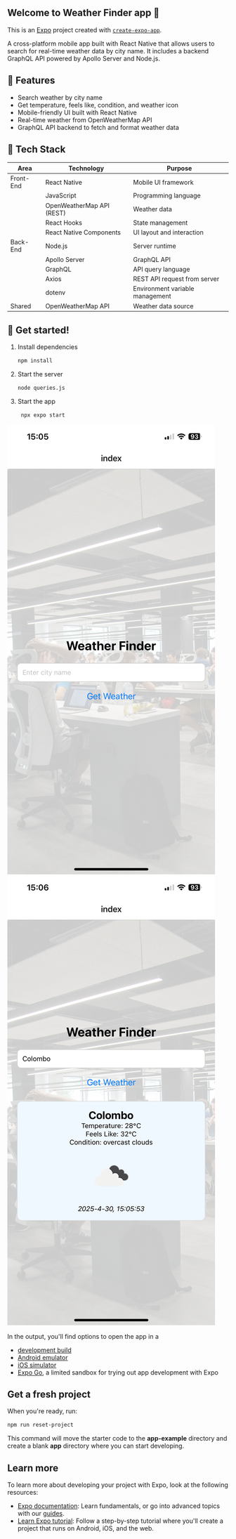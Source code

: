 ## Welcome to Weather Finder app 👋

  This is an [Expo](https://expo.dev) project created with [`create-expo-app`](https://www.npmjs.com/package/create-expo-app).

  A cross-platform mobile app built with React Native that allows users to search for real-time weather data by city name. It includes a backend GraphQL API powered by Apollo Server and Node.js.


## 📱 Features

- Search weather by city name
- Get temperature, feels like, condition, and weather icon
- Mobile-friendly UI built with React Native
- Real-time weather from OpenWeatherMap API
- GraphQL API backend to fetch and format weather data


## 🧰 Tech Stack

| Area      | Technology                | Purpose                           |
|-----------|---------------------------|-----------------------------------|
| Front-End | React Native              | Mobile UI framework               |
|           | JavaScript                | Programming language              |
|           | OpenWeatherMap API (REST) | Weather data                      |
|           | React Hooks               | State management                  |
|           | React Native Components   | UI layout and interaction         |
| Back-End  | Node.js                   | Server runtime                    |
|           | Apollo Server             | GraphQL API                       |
|           | GraphQL                   | API query language                |
|           | Axios                     | REST API request from server      |
|           | dotenv                    | Environment variable management   |
| Shared    | OpenWeatherMap API        | Weather data source               |



## 🚀 Get started!

1. Install dependencies

   ```bash
   npm install
   ```

1. Start the server

   ```bash
   node queries.js
   ```

2. Start the app

   ```bash
    npx expo start
   ```

![App Screenshot](assets/images/IMG_0316.png)
![App Screenshot](assets/images/IMG_0317.png)

In the output, you'll find options to open the app in a

- [development build](https://docs.expo.dev/develop/development-builds/introduction/)
- [Android emulator](https://docs.expo.dev/workflow/android-studio-emulator/)
- [iOS simulator](https://docs.expo.dev/workflow/ios-simulator/)
- [Expo Go](https://expo.dev/go), a limited sandbox for trying out app development with Expo


## Get a fresh project

When you're ready, run:

```bash
npm run reset-project
```

This command will move the starter code to the **app-example** directory and create a blank **app** directory where you can start developing.

## Learn more

To learn more about developing your project with Expo, look at the following resources:

- [Expo documentation](https://docs.expo.dev/): Learn fundamentals, or go into advanced topics with our [guides](https://docs.expo.dev/guides).
- [Learn Expo tutorial](https://docs.expo.dev/tutorial/introduction/): Follow a step-by-step tutorial where you'll create a project that runs on Android, iOS, and the web.


